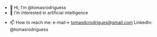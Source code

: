 - 👋 Hi, I’m @tomasrodriguess
- 👀 I’m interested in artificial intelligence
<!--- - 🌱 I’m currently learning React.js
- 💞️ I’m looking to collaborate on ... --->
- 📫 How to reach me: e-mail-> tomasdcrodrigues@gmail.com LinkedIn: @tomasrodriguess

<!---
tomasrodriguess/tomasrodriguess is a ✨ special ✨ repository because its `README.md` (this file) appears on your GitHub profile.
You can click the Preview link to take a look at your changes.
--->
